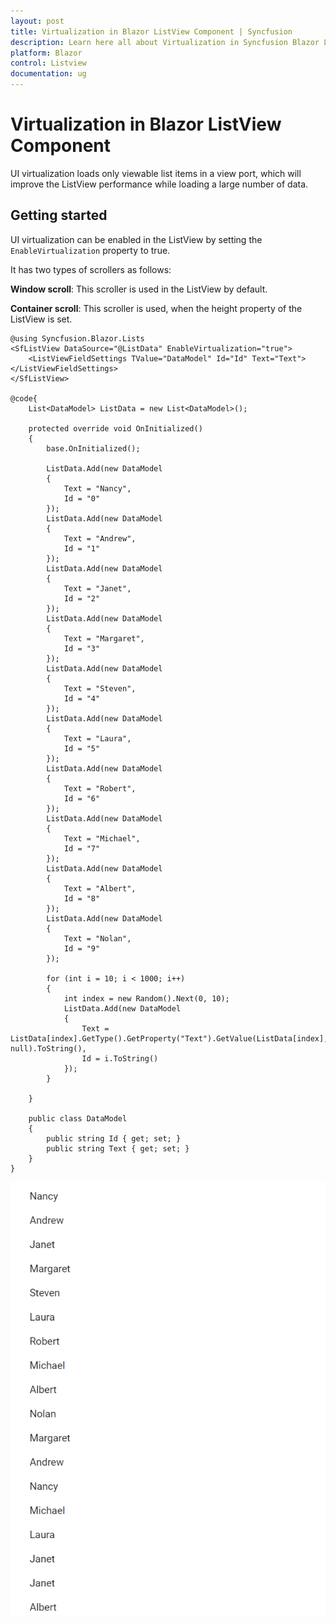 ```yaml
---
layout: post
title: Virtualization in Blazor ListView Component | Syncfusion
description: Learn here all about Virtualization in Syncfusion Blazor ListView component and more.
platform: Blazor
control: Listview
documentation: ug
---
```


# Virtualization in Blazor ListView Component

UI virtualization loads only viewable list items in a view port, which will improve the ListView performance while loading a large number of data.

## Getting started

UI virtualization can be enabled in the ListView by setting the `EnableVirtualization` property to true.

It has two types of scrollers as follows:

**Window scroll**: This scroller is used in the ListView by default.

**Container scroll**: This scroller is used, when the height property of the ListView is set.

```cshtml
@using Syncfusion.Blazor.Lists
<SfListView DataSource="@ListData" EnableVirtualization="true">
    <ListViewFieldSettings TValue="DataModel" Id="Id" Text="Text"></ListViewFieldSettings>
</SfListView>

@code{
    List<DataModel> ListData = new List<DataModel>();

    protected override void OnInitialized()
    {
        base.OnInitialized();

        ListData.Add(new DataModel
        {
            Text = "Nancy",
            Id = "0"
        });
        ListData.Add(new DataModel
        {
            Text = "Andrew",
            Id = "1"
        });
        ListData.Add(new DataModel
        {
            Text = "Janet",
            Id = "2"
        });
        ListData.Add(new DataModel
        {
            Text = "Margaret",
            Id = "3"
        });
        ListData.Add(new DataModel
        {
            Text = "Steven",
            Id = "4"
        });
        ListData.Add(new DataModel
        {
            Text = "Laura",
            Id = "5"
        });
        ListData.Add(new DataModel
        {
            Text = "Robert",
            Id = "6"
        });
        ListData.Add(new DataModel
        {
            Text = "Michael",
            Id = "7"
        });
        ListData.Add(new DataModel
        {
            Text = "Albert",
            Id = "8"
        });
        ListData.Add(new DataModel
        {
            Text = "Nolan",
            Id = "9"
        });

        for (int i = 10; i < 1000; i++)
        {
            int index = new Random().Next(0, 10);
            ListData.Add(new DataModel
            {
                Text = ListData[index].GetType().GetProperty("Text").GetValue(ListData[index], null).ToString(),
                Id = i.ToString()
            });
        }

    }

    public class DataModel
    {
        public string Id { get; set; }
        public string Text { get; set; }
    }
}
```

![ListView - Virtualization](./images/list/list-virtual.png)